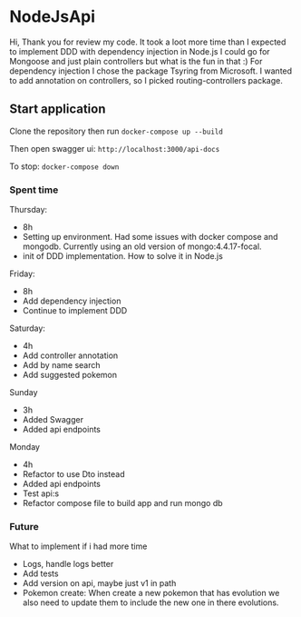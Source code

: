 # NodeJsApi


Hi,
Thank you for review my code. It took a loot more time than I expected to implement DDD with dependency injection in Node.js
I could go for Mongoose and just plain controllers but what is the fun in that :) 
For dependency injection I chose the package Tsyring from Microsoft. 
I wanted to add annotation on controllers, so I picked routing-controllers package. 



## Start application
Clone the repository then run
```docker-compose up --build```

Then open swagger ui: ```http://localhost:3000/api-docs```

To stop:
```docker-compose down```



### Spent time

Thursday:
 - 8h
 - Setting up environment. Had some issues with docker compose and mongodb.
   Currently using an old version of mongo:4.4.17-focal.
 - init of DDD implementation. How to solve it in Node.js
 
Friday: 
 - 8h
 - Add dependency injection
 - Continue to implement DDD

Saturday:
- 4h 
- Add controller annotation
- Add by name search 
- Add suggested pokemon

Sunday
- 3h
- Added Swagger
- Added api endpoints

Monday
- 4h
- Refactor to use Dto instead
- Added api endpoints
- Test api:s
- Refactor compose file to build app and run mongo db


### Future 
What to implement if i had more time

 - Logs, handle logs better
 - Add tests
 - Add version on api, maybe just v1 in path
 - Pokemon create: When create a new pokemon that has evolution we also need to update them to include the new one in there evolutions.
 


